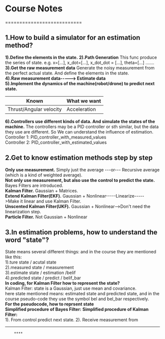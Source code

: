 # Course Notes
===========================
## 1.How to build a simulator for an estimation method?
**1).Define the elements in the state.**
**2).Path Generation**
This func produce the series of state. e.g. x=[...], x_dot=[...], x_dot_dot = [...], theta=[...] .......   
**3).Get the raw measurement data**
Generate the noisy measurement from the perfect actual state. And define the elements in the state.        
**4).Raw measurement data-----> Estimate data**       
**5).Implement the dynamics of the machine(robot/drone) to predict next state.**   
  
|Known|What we want|
|----|-----|
|Thrust/Angular velocity |Acceleration|       

**6).Controllers use different kinds of data. And simulate the states of the machine.**
The controllers may be a PID controller or sth similar, but the data they use are different. So We can understand the influence of estimation.           
Controller 1:  PID_controller_with_measured_values            
Controller 2:  PID_controller_with_estimated_values         
     

## 2.Get to know estimation methods step by step
**Only use measurement.** Simply just the average ---or--- Recursive average (which is a kind of weighted average).         
**Not only use measurement, but also use the control to predict the state.** Bayes Filters are introduced.          
**Kalman Filter.**  Gaussian + Matrices.       
**Extend Kalman Filter(EKF).** Gaussian + Nonlinear-----Linearize----->Make it linear and use Kalman Filter.     
**Unscented Kalman Filter(UKF).** Gaussian + Nonlinear-->Don't need the linearization step.        
**Particle Filter.** Not Gaussian + Nonlinear         

## 3.In estimation problems, how to understand the word "state"?        
State means several different things: and in the course they are mentioned like this:        
1).ture state / acutal state      
2).measured state / measurement       
3).estimate state / estimation /belif        
4).predicted state / predict / belif_bar        
**In coding, for Kalman Filter how to represent the state?**           
Kalman Filter: state is a Gaussian, just use mean and covariance.    
here state mentioned means: estimated state and predicted state, and in the course pseudo-code they use the symbol bel and bel_bar respectively.        
**For the pseudocode, how to reprsent state**               
**Simplified procedure of Bayes Filter:** 
**Simplified procedure of Kalman Filter:**    
1). From control predict next state.
2). Receive measurement from 
****    
        
        ****    
        
